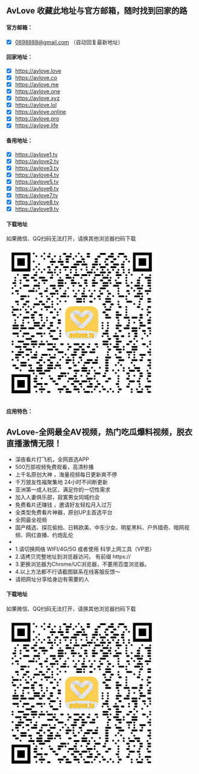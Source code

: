 ## AvLove 收藏此地址与官方邮箱，随时找到回家的路

#### 官方邮箱：
- [x] 0898888@gmail.com  （自动回复最新地址）

#### 回家地址：
- [x] https://avlove.love 
- [x] https://avlove.co
- [x] https://avlove.me
- [x] https://avlove.one
- [x] https://avlove.xyz
- [x] https://avlove.lol
- [x] https://avlove.online
- [x] https://avlove.pro
- [x] https://avlove.life

#### 备用地址：
- [x] https://avlove1.tv
- [x] https://avlove2.tv
- [x] https://avlove3.tv
- [x] https://avlove4.tv
- [x] https://avlove5.tv
- [x] https://avlove6.tv
- [x] https://avlove7.tv
- [x] https://avlove8.tv
- [x] https://avlove9.tv

#### 下载地址

如果微信、QQ扫码无法打开，请换其他浏览器扫码下载

![AvLove下载二维码.](github.png)
#### 应用特色：
AvLove-全网最全AV视频，热门吃瓜爆料视频，脱衣直播激情无限！
- 
- 深夜看片打飞机，全网首选APP
- 500万部视频免费观看，高清秒播
- 上千名原创大神 ，海量视频每日更新爽不停
- 千万狼友性福聚集地 24小时不间断更新 
- 亚洲第一成人社区，满足你的一切性需求
- 加入人妻俱乐部，寂寞男女同城约会 
- 免费看片还赚钱 ，邀请好友轻松月入过万
- 全类型免费看片神器，原创UP主首选平台
- 全网最全视频
- 国产精选、探花偷拍、日韩欧美、中东少女、明星黑料、户外猎奇、暗网视频、网红直播、约炮乱伦
- 
- 1.请切换网络 WIFI/4G/5G 或者使用 科学上网工具（VP恩）
- 2.请拷贝完整地址到浏览器访问， 有前缀 https://
- 3.更换浏览器为Chrome/UC浏览器，不要用百度浏览器。
- 4.以上方法都不行请截图联系在线客服反馈～
- 请把网址分享给身边有需要的人
#### 下载地址

如果微信、QQ扫码无法打开，请换其他浏览器扫码下载

![AvLove下载二维码.](github.png)
